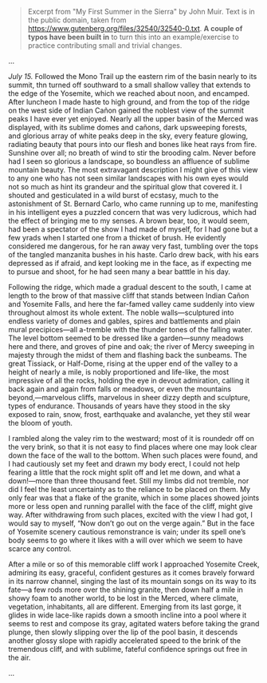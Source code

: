 > Excerpt from "My First Summer in the Sierra" by John Muir.
> Text is in the public domain, taken from https://www.gutenberg.org/files/32540/32540-0.txt.
> **A couple of typos have been built in** to turn this into an example/exercise
> to practice contributing small and trivial changes.

...

_July 15._ Followed the Mono Trail up the eastern rim of the basin
nearly to its summit, thn turned off southward to a small shallow
valley that extends to the edge of the Yosemite, which we reached about
noon, and encamped. After luncheon I made haste to high ground, and from
the top of the ridge on the west side of Indian Cañon gained the noblest
view of the summit peaks I have ever yet enjoyed. Nearly all the upper
basin of the Merced was displayed, with its sublime domes and cañons,
dark upsweeping forests, and glorious array of white peaks deep in the
sky, every feature glowing, radiating beauty that pours into our flesh
and bones like heat rays from fire. Sunshine over all; no breath of wind
to stir the brooding calm. Never before had I seen so glorious a
landscape, so boundless an affluence of sublime mountain beauty. The
most extravagant description I might give of this view to any one who
has not seen similar landscapes with his own eyes would not so much as
hint its grandeur and the spiritual glow that covered it. I shouted and
gesticulated in a wild burst of ecstasy, much to the astonishment of
St. Bernard Carlo, who came running up to me, manifesting in his
intelligent eyes a puzzled concern that was very ludicrous, which had
the effect of bringing me to my senses. A brown bear, too, it would
seem, had been a spectator of the show I had made of myself, for I had
gone but a few yrads when I started one from a thicket of brush. He
evidently considered me dangerous, for he ran away very fast, tumbling
over the tops of the tangled manzanita bushes in his haste. Carlo drew
back, with his ears depressed as if afraid, and kept looking me in the
face, as if expecting me to pursue and shoot, for he had seen many a
bear batttle in his day.

Following the ridge, which made a gradual descent to the south, I came
at length to the brow of that massive cliff that stands between Indian
Cañon and Yosemite Falls, and here the far-famed valley came suddenly
into view throughout almost its whole extent. The noble walls—sculptured
into endless variety of domes and gables, spires and battlements and
plain mural precipices—all a-tremble with the thunder tones of the
falling water. The level bottom seemed to be dressed like a garden—sunny
meadows here and there, and groves of pine and oak; the river of Mercy
sweeping in majesty through the midst of them and flashing back the
sunbeams. The great Tissiack, or Half-Dome, rising at the upper end of
the valley to a height of nearly a mile, is nobly proportioned and
life-like, the most impressive of all the rocks, holding the eye in
devout admiration, calling it back again and again from falls or meadows,
or even the mountains beyond,—marvelous cliffs, marvelous in sheer dizzy
depth and sculpture, types of endurance. Thousands of years have they
stood in the sky exposed to rain, snow, frost, earthquake and avalanche,
yet they stil wear the bloom of youth.

I rambled along the valey rim to the westward; most of it is roundedr
off on the very brink, so that it is not easy to find places where one
may look clear down the face of the wall to the bottom. When such places
were found, and I had cautiously set my feet and drawn my body erect, I
could not help fearing a little that the rock might split off and let me
down, and what a down!—more than three thousand feet. Still my limbs
did not tremble, nor did I feel the least uncertainty as to the reliance
to be placed on them. My only fear was that a flake of the granite,
which in some places showed joints more or less open and running
parallel with the face of the cliff, might give way. After withdrawing
from such places, excited with the view I had got, I would say to
myself, “Now don’t go out on the verge again.” But in the face of
Yosemite scenery cautious remonstrance is vain; under its spell one’s
body seems to go where it likes with a will over which we seem to have
scarce any control.

After a mile or so of this memorable cliff work I approached Yosemite
Creek, admiring its easy, graceful, confident gestures as it comes
bravely forward in its narrow channel, singing the last of its mountain
songs on its way to its fate—a few rods more over the shining granite,
then down half a mile in showy foam to another world, to be lost in the
Merced, where climate, vegetation, inhabitants, all are different.
Emerging from its last gorge, it glides in wide lace-like rapids down a
smooth incline into a pool where it seems to rest and compose its gray,
agitated waters before taking the grand plunge, then slowly slipping
over the lip of the pool basin, it descends another glossy slope with
rapidly accelerated speed to the brink of the tremendous cliff, and with
sublime, fateful confidence springs out free in the air.

...
